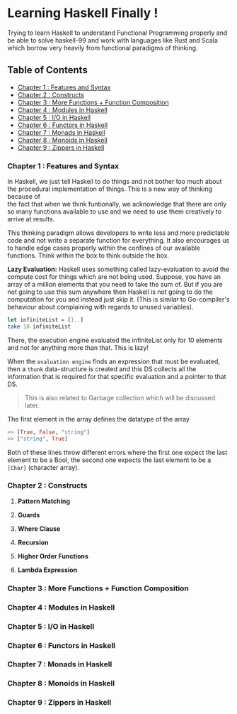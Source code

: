 # Learning Haskell Finally !

Trying to learn Haskell to understand Functional Programming properly and be 
able to solve haskell-99 and work with languages like Rust and Scala which 
borrow very heavily from functional paradigms of thinking.

## Table of Contents

* [Chapter 1 : Features and Syntax](#chapter-1--features-and-syntax)
* [Chapter 2 : Constructs](#chapter-2--constructs)
* [Chapter 3 : More Functions + Function Composition](#chapter-3--more-functions--function-composition)
* [Chapter 4 : Modules in Haskell](#chapter-4--modules-in-haskell)
* [Chapter 5 : I/O in Haskell](#chapter-5--io-in-haskell)
* [Chapter 6 : Functors in Haskell](#chapter-6--functors-in-haskell)
* [Chapter 7 : Monads in Haskell](#chapter-7--monads-in-haskell)
* [Chapter 8 : Monoids in Haskell](#chapter-8--monoids-in-haskell)
* [Chapter 9 : Zippers in Haskell](#chapter-9--zippers-in-haskell)

### Chapter 1 : Features and Syntax
In Haskell, we just tell Haskell to do things and not bother too much about the 
procedural implementation of things. This is a new way of thinking because of  
the fact that when we think funtionally, we acknowledge that there are only so 
many functions available to use and we need to use them creatively to arrive at 
results. 

This thinking paradigm allows developers to write less and more predictable code 
and not write a separate function for everything. It also encourages us to handle 
edge cases properly within the confines of our available functions. Think within 
the box to think outside the box.

**Lazy Evaluation:** Haskell uses something called lazy-evaluation to avoid 
the compute cost for things which are not being used. Suppose, you have an array 
of a million elements that you need to take the sum of. But if you are not going 
to use this sum anywhere then Haskell is not going to do the computation for you 
and instead just skip it. (This is similar to Go-compiler's behaviour about 
complaining with regards to unused variables).

```haskell
let infiniteList = [1..]
take 10 infiniteList
```

There, the execution engine evaluated the infiniteList only for 10 elements and 
not for anything more than that. This is lazy!

When the `evaluation engine` finds an expression that must be evaluated, then a 
`thunk` data-structure is created and this DS collects all the information that 
is required for that specific evaluation and a pointer to that DS.

> This is also related to Garbage collection which will be discussed later.

The first element in the array defines the datatype of the array
```haskell
>> [True, False, "string"]
>> ["string", True]
```

Both of these lines throw different errors where the first one expect the last 
element to be a Bool, the second one expects the last element to be a `[Char]`
(character array).

### Chapter 2 : Constructs
1. **Pattern Matching**

2. **Guards**

3. **Where Clause**

4. **Recursion**

5. **Higher Order Functions**

6. **Lambda Expression**

### Chapter 3 : More Functions + Function Composition
### Chapter 4 : Modules in Haskell
### Chapter 5 : I/O in Haskell
### Chapter 6 : Functors in Haskell
### Chapter 7 : Monads in Haskell
### Chapter 8 : Monoids in Haskell
### Chapter 9 : Zippers in Haskell
